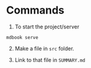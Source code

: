 # Commands

1. To start the project/server
```
mdbook serve
```

2. Make a file in `src` folder.

3. Link to that file in `SUMMARY.md`
